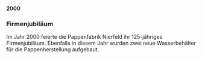 #### 2000

### Firmenjubiläum
Im Jahr 2000 feierte die Pappenfabrik Nierfeld ihr 125-jähriges Firmenjubiläum.
Ebenfalls in diesem Jahr wurden zwei neue Wasserbehälter für die Pappenherstellung aufgebaut. 